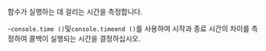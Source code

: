 함수가 실행하는 데 걸리는 시간을 측정합니다.

-`console.time ()`및`console.timeend ()`를 사용하여 시작과 종료 시간의 차이를 측정하여 콜백이 실행되는 시간을 결정하십시오.